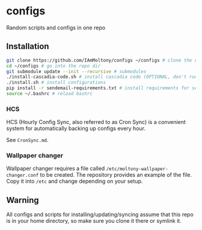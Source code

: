 
# configs

Random scripts and configs in one repo

## Installation

```bash
git clone https://github.com/IAmMoltony/configs ~/configs # clone the repository
cd ~/configs # go into the repo dir
git submodule update --init --recursive # submodules
./install-cascadia-code.sh # install cascadia code (OPTIONAL, don't run if you don't need the font)
./install.sh # install configurations
pip install -r sendemail-requirements.txt # install requirements for sendemail module (OPTIONAL, only if you're using HCS)
source ~/.bashrc # reload bashrc
```

### HCS

HCS (Hourly Config Sync, also referred to as Cron Sync) is a convenient system for automatically backing up configs every hour.

See `CronSync.md`.

### Wallpaper changer

Wallpaper changer requires a file called `/etc/moltony-wallpaper-changer.conf` to be created. The repository provides an example
of the file. Copy it into `/etc` and change depending on your setup.

## Warning

All configs and scripts for installing/updating/syncing assume that this repo is in your home directory, so make sure
you clone it there or symlink it.

